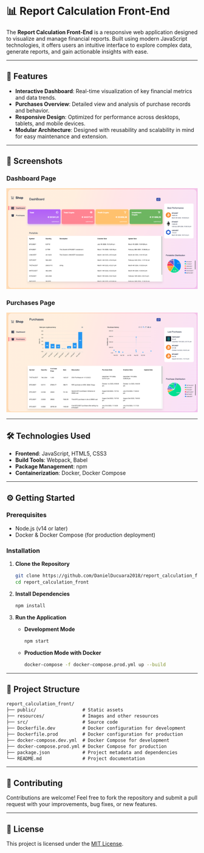 # 📊 Report Calculation Front-End

The **Report Calculation Front-End** is a responsive web application designed to visualize and manage financial reports. Built using modern JavaScript technologies, it offers users an intuitive interface to explore complex data, generate reports, and gain actionable insights with ease.

---

## 🚀 Features

- **Interactive Dashboard**: Real-time visualization of key financial metrics and data trends.
- **Purchases Overview**: Detailed view and analysis of purchase records and behavior.
- **Responsive Design**: Optimized for performance across desktops, tablets, and mobile devices.
- **Modular Architecture**: Designed with reusability and scalability in mind for easy maintenance and extension.

---

## 📸 Screenshots

### Dashboard Page

![Dashboard Page](./resources/dashboard.png)

### Purchases Page

![Purchases Page](./resources/purchases.png)

---

## 🛠️ Technologies Used

- **Frontend**: JavaScript, HTML5, CSS3
- **Build Tools**: Webpack, Babel
- **Package Management**: npm
- **Containerization**: Docker, Docker Compose

---

## ⚙️ Getting Started

### Prerequisites

- Node.js (v14 or later)
- Docker & Docker Compose (for production deployment)

### Installation

1. **Clone the Repository**

   ```bash
   git clone https://github.com/DanielDucuara2018/report_calculation_front.git
   cd report_calculation_front
   ````

2. **Install Dependencies**

   ```bash
   npm install
   ```

3. **Run the Application**

   * **Development Mode**

     ```bash
     npm start
     ```

   * **Production Mode with Docker**

     ```bash
     docker-compose -f docker-compose.prod.yml up --build
     ```

---

## 📁 Project Structure

```
report_calculation_front/
├── public/                 # Static assets
├── resources/              # Images and other resources
├── src/                    # Source code
├── Dockerfile.dev          # Docker configuration for development
├── Dockerfile.prod         # Docker configuration for production
├── docker-compose.dev.yml  # Docker Compose for development
├── docker-compose.prod.yml # Docker Compose for production
├── package.json            # Project metadata and dependencies
└── README.md               # Project documentation
```

---

## 🤝 Contributing

Contributions are welcome! Feel free to fork the repository and submit a pull request with your improvements, bug fixes, or new features.

---

## 📄 License

This project is licensed under the [MIT License](LICENSE).
